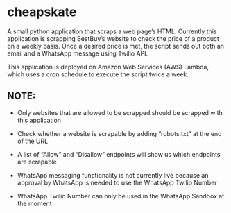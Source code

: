 # cheapskate

A small python application that scraps a web page’s HTML. Currently this application is scrapping BestBuy’s website to check the price of a product on a weekly basis. Once a desired price is met, the script sends out both an email and a WhatsApp message using Twilio API. 

This application is deployed on Amazon Web Services (AWS) Lambda, which uses a cron schedule to execute the script twice a week. 

## NOTE:
 - Only websites that are allowed to be scrapped should be scrapped with this application
 - Check whether a website is scrapable by adding “robots.txt” at the end of the URL
 - A list of “Allow” and “Disallow” endpoints will show us which endpoints are scrapable
 
 - WhatsApp messaging functionality is not currently live because an approval by WhatsApp is needed to use the WhatsApp Twilio Number
 - WhatsApp Twilio Number can only be used in the WhatsApp Sandbox at the moment
